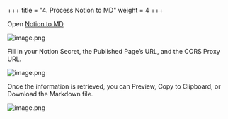 +++
title = "4. Process Notion to MD"
weight = 4
+++


Open [Notion to MD](https://notion-to-md.bamidev.com/)


![image.png](/images/002-ii-level-1-notion-to-md/11-689250-image.png)


Fill in your Notion Secret, the Published Page’s URL, and the CORS Proxy URL.


![image.png](/images/002-ii-level-1-notion-to-md/11-367048-image.png)


Once the information is retrieved, you can Preview, Copy to Clipboard, or Download the Markdown file.


![image.png](/images/002-ii-level-1-notion-to-md/11-997446-image.png)


